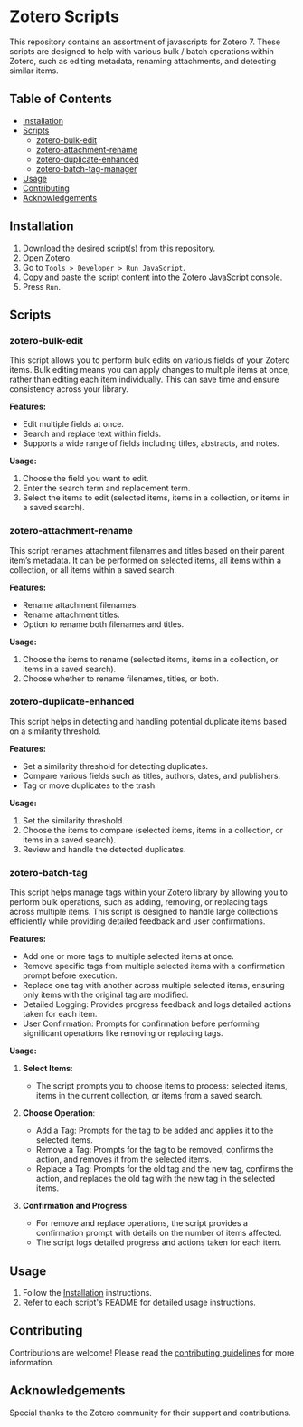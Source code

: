 # Zotero Scripts

This repository contains an assortment of javascripts for Zotero 7. These scripts are designed to help with various bulk / batch operations within Zotero, such as editing metadata, renaming attachments, and detecting similar items.

## Table of Contents

- [Installation](#installation)
- [Scripts](#scripts)
  - [zotero-bulk-edit](#zotero-bulk-edit)
  - [zotero-attachment-rename](#zotero-attachment-rename)
  - [zotero-duplicate-enhanced](#zotero-duplicate-enhanced)
  - [zotero-batch-tag-manager](#zotero-batch-tag-manager)
- [Usage](#usage)
- [Contributing](#contributing)
- [Acknowledgements](#acknowledgements)

## Installation

1. Download the desired script(s) from this repository.
2. Open Zotero.
3. Go to `Tools > Developer > Run JavaScript`.
4. Copy and paste the script content into the Zotero JavaScript console.
5. Press `Run`.

## Scripts

### zotero-bulk-edit

This script allows you to perform bulk edits on various fields of your Zotero items. Bulk editing means you can apply changes to multiple items at once, rather than editing each item individually. This can save time and ensure consistency across your library.

**Features:**
- Edit multiple fields at once.
- Search and replace text within fields.
- Supports a wide range of fields including titles, abstracts, and notes.

**Usage:**
1. Choose the field you want to edit.
2. Enter the search term and replacement term.
3. Select the items to edit (selected items, items in a collection, or items in a saved search).

### zotero-attachment-rename

This script renames attachment filenames and titles based on their parent item’s metadata. It can be performed on selected items, all items within a collection, or all items within a saved search.

**Features:**
- Rename attachment filenames.
- Rename attachment titles.
- Option to rename both filenames and titles.

**Usage:**
1. Choose the items to rename (selected items, items in a collection, or items in a saved search).
2. Choose whether to rename filenames, titles, or both.

### zotero-duplicate-enhanced

This script helps in detecting and handling potential duplicate items based on a similarity threshold.

**Features:**
- Set a similarity threshold for detecting duplicates.
- Compare various fields such as titles, authors, dates, and publishers.
- Tag or move duplicates to the trash.

**Usage:**
1. Set the similarity threshold.
2. Choose the items to compare (selected items, items in a collection, or items in a saved search).
3. Review and handle the detected duplicates.

### zotero-batch-tag

This script helps manage tags within your Zotero library by allowing you to perform bulk operations, such as adding, removing, or replacing tags across multiple items. This script is designed to handle large collections efficiently while providing detailed feedback and user confirmations.

**Features:**
- Add one or more tags to multiple selected items at once.
- Remove specific tags from multiple selected items with a confirmation prompt before execution.
- Replace one tag with another across multiple selected items, ensuring only items with the original tag are modified.
- Detailed Logging: Provides progress feedback and logs detailed actions taken for each item.
- User Confirmation: Prompts for confirmation before performing significant operations like removing or replacing tags.

**Usage:**
1. **Select Items**:
   - The script prompts you to choose items to process: selected items, items in the current collection, or items from a saved search.

2. **Choose Operation**:
   - Add a Tag: Prompts for the tag to be added and applies it to the selected items.
   - Remove a Tag: Prompts for the tag to be removed, confirms the action, and removes it from the selected items.
   - Replace a Tag: Prompts for the old tag and the new tag, confirms the action, and replaces the old tag with the new tag in the selected items.

3. **Confirmation and Progress**:
   - For remove and replace operations, the script provides a confirmation prompt with details on the number of items affected.
   - The script logs detailed progress and actions taken for each item.

## Usage

1. Follow the [Installation](#installation) instructions.
2. Refer to each script's README for detailed usage instructions.

## Contributing

Contributions are welcome! Please read the [contributing guidelines](./CONTRIBUTING.md) for more information.

## Acknowledgements

Special thanks to the Zotero community for their support and contributions.